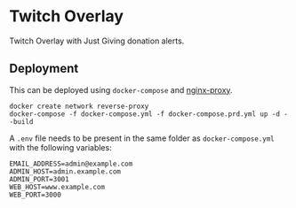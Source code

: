 # Twitch Overlay

Twitch Overlay with Just Giving donation alerts.

## Deployment

This can be deployed using `docker-compose` and [nginx-proxy](https://github.com/rshackleton/nginx-proxy).

```
docker create network reverse-proxy
docker-compose -f docker-compose.yml -f docker-compose.prd.yml up -d --build
```

A `.env` file needs to be present in the same folder as `docker-compose.yml` with the following variables:

```
EMAIL_ADDRESS=admin@example.com
ADMIN_HOST=admin.example.com
ADMIN_PORT=3001
WEB_HOST=www.example.com
WEB_PORT=3000
```
